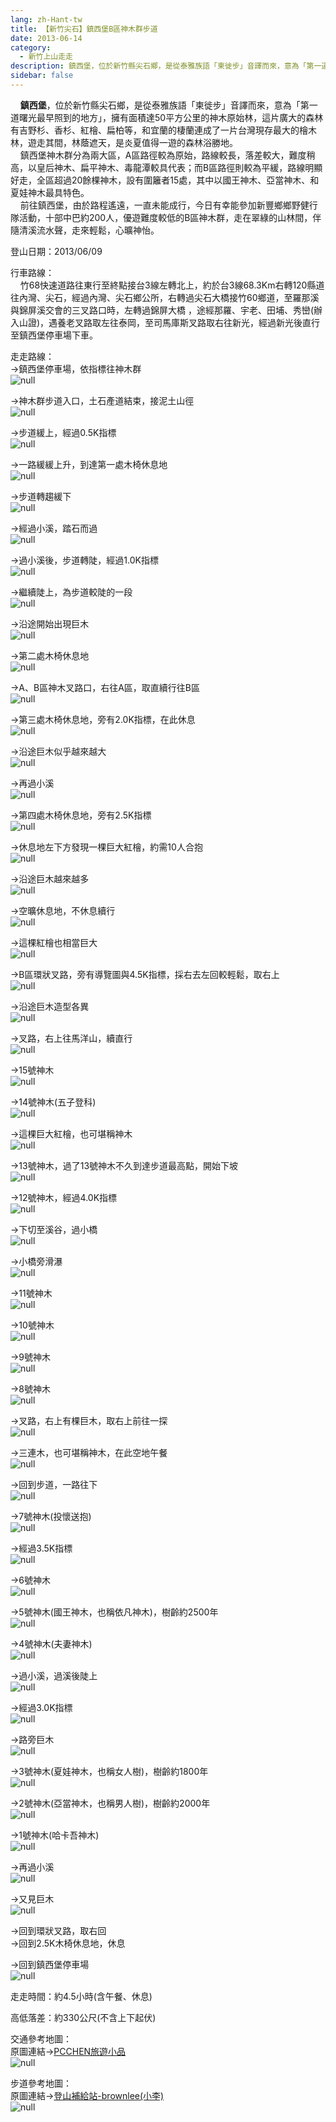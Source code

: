 ```yaml
---
lang: zh-Hant-tw
title: 【新竹尖石】鎮西堡B區神木群步道
date: 2013-06-14
category: 
  - 新竹上山走走
description: 鎮西堡，位於新竹縣尖石鄉，是從泰雅族語「柬徙步」音譯而來，意為「第一道曙光最早照到的地方」，擁有面積達50平方公里的神木原始林，這片廣大的森林有吉野杉、香杉、紅檜、扁柏等，和宜蘭的棲蘭連成了一片台灣現存最大的檜木林，遊走其間，林蔭遮天，是炎夏值得一遊的森林浴勝地。 鎮西堡神木群分為兩大區，A區路徑較為原始，路線較長，落差較大，難度稍高，以皇后神木、扁平神木、毒龍潭較具代表；而B區路徑則較為平緩，路線明顯好走，全區超過20餘棵神木，設有圍籬者15處，其中以國王神木、亞當神木、和夏娃神木最具特色。 前往鎮西堡，由於路程遙遠，一直未能成行，今日有幸能參加新豐鄉鄉野健行隊活動，十部中巴約200人，優遊難度較低的B區神木群，走在翠綠的山林間，伴隨清溪流水聲，走來輕鬆，心曠神怡。
sidebar: false
---
```


    **鎮西堡**，位於新竹縣尖石鄉，是從泰雅族語「柬徙步」音譯而來，意為「第一道曙光最早照到的地方」，擁有面積達50平方公里的神木原始林，這片廣大的森林有吉野杉、香杉、紅檜、扁柏等，和宜蘭的棲蘭連成了一片台灣現存最大的檜木林，遊走其間，林蔭遮天，是炎夏值得一遊的森林浴勝地。  
    鎮西堡神木群分為兩大區，A區路徑較為原始，路線較長，落差較大，難度稍高，以皇后神木、扁平神木、毒龍潭較具代表；而B區路徑則較為平緩，路線明顯好走，全區超過20餘棵神木，設有圍籬者15處，其中以國王神木、亞當神木、和夏娃神木最具特色。  
    前往鎮西堡，由於路程遙遠，一直未能成行，今日有幸能參加新豐鄉鄉野健行隊活動，十部中巴約200人，優遊難度較低的B區神木群，走在翠綠的山林間，伴隨清溪流水聲，走來輕鬆，心曠神怡。

登山日期：2013/06/09

行車路線：  
    竹68快速道路往東行至終點接台3線左轉北上，約於台3線68.3Km右轉120縣道往內灣、尖石，經過內灣、尖石鄉公所，右轉過尖石大橋接竹60鄉道，至羅那溪與錦屏溪交會的三叉路口時，左轉過錦屏大橋 ，途經那羅、宇老、田埔、秀巒(辦入山證)，遇養老叉路取左往泰岡，至司馬庫斯叉路取右往新光，經過新光後直行至鎮西堡停車場下車。

走走路線：  
→鎮西堡停車場，依指標往神木群  
![null](image/259067258_l.jpg)

→神木群步道入口，土石產道結束，接泥土山徑  
![null](image/259067261_l.jpg)

→步道緩上，經過0.5K指標  
![null](image/259067272_l.jpg)

→一路緩緩上升，到達第一處木椅休息地  
![null](image/259067286_l.jpg)

→步道轉趨緩下  
![null](image/259067300_l.jpg)

→經過小溪，踏石而過  
![null](image/259067320_l.jpg)

→過小溪後，步道轉陡，經過1.0K指標  
![null](image/259067326_l.jpg)

→繼續陡上，為步道較陡的一段  
![null](image/259067332_l.jpg)

→沿途開始出現巨木  
![null](image/259067336_l.jpg)

→第二處木椅休息地  
![null](image/259067341_l.jpg)

→A、B區神木叉路口，右往A區，取直續行往B區  
![null](image/259067344_l.jpg)

→第三處木椅休息地，旁有2.0K指標，在此休息  
![null](image/259067354_l.jpg)

→沿途巨木似乎越來越大  
![null](image/259067358_l.jpg)

→再過小溪  
![null](image/259204351_l.jpg)

→第四處木椅休息地，旁有2.5K指標  
![null](image/259067366_l.jpg)

→休息地左下方發現一棵巨大紅檜，約需10人合抱  
![null](image/259067361_l.jpg)

→沿途巨木越來越多  
![null](image/259067373_l.jpg)

→空曠休息地，不休息續行  
![null](image/259067382_l.jpg)

→這棵紅檜也相當巨大  
![null](image/259067396_l.jpg)

→B區環狀叉路，旁有導覽圖與4.5K指標，採右去左回較輕鬆，取右上  
![null](image/259067416_l.jpg)

→沿途巨木造型各異  
![null](image/259067429_l.jpg)

→叉路，右上往馬洋山，續直行  
![null](image/259067434_l.jpg)

→15號神木  
![null](image/259067437_l.jpg)

→14號神木(五子登科)  
![null](image/259067440_l.jpg)

→這棵巨大紅檜，也可堪稱神木  
![null](image/259067443_l.jpg)

→13號神木，過了13號神木不久到達步道最高點，開始下坡  
![null](image/259067450_l.jpg)

→12號神木，經過4.0K指標  
![null](image/259067460_l.jpg)

→下切至溪谷，過小橋  
![null](image/259067466_l.jpg)

→小橋旁滑瀑  
![null](image/259067474_l.jpg)

→11號神木  
![null](image/259067480_l.jpg)

→10號神木  
![null](image/259204360_l.jpg)

→9號神木  
![null](image/259204342_l.jpg)

→8號神木  
![null](image/259067500_l.jpg)

→叉路，右上有棵巨木，取右上前往一探  
![null](image/259067504_l.jpg)

→三連木，也可堪稱神木，在此空地午餐  
![null](image/259067509_l.jpg)

→回到步道，一路往下  
![null](image/259067515_l.jpg)

→7號神木(投懷送抱)  
![null](image/259067520_l.jpg)

→經過3.5K指標  
![null](image/259067524_l.jpg)

→6號神木  
![null](image/259067527_l.jpg)

→5號神木(國王神木，也稱依凡神木)，樹齡約2500年  
![null](image/259067531_l.jpg)

→4號神木(夫妻神木)  
![null](image/259067537_l.jpg)

→過小溪，過溪後陡上  
![null](image/259067548_l.jpg)

→經過3.0K指標  
![null](image/259067553_l.jpg)

→路旁巨木  
![null](image/259067558_l.jpg)

→3號神木(夏娃神木，也稱女人樹)，樹齡約1800年  
![null](image/259067569_l.jpg)

→2號神木(亞當神木，也稱男人樹)，樹齡約2000年  
![null](image/259067573_l.jpg)

→1號神木(哈卡吾神木)  
![null](image/259067576_l.jpg)

→再過小溪  
![null](image/259067581_l.jpg)

→又見巨木  
![null](image/259067589_l.jpg)

→回到環狀叉路，取右回  
→回到2.5K木椅休息地，休息

→回到鎮西堡停車場  
![null](image/259067219_l.jpg)

走走時間：約4.5小時(含午餐、休息)

高低落差：約330公尺(不含上下起伏)

交通參考地圖：  
原圖連結→[PCCHEN旅遊小品](http://pcchen.com/p200/04/smangusmap.gif)  
![null](image/259204378_l.jpg)

步道參考地圖：  
原圖連結→[登山補給站-brownlee(小李)](http://www.keepon.com.tw/DiscussLoad.aspx?code=314B5CF9AEC3A19113F6CAA6F539A662A7E1A82740D8419B)  
![null](image/259067622_l.jpg)